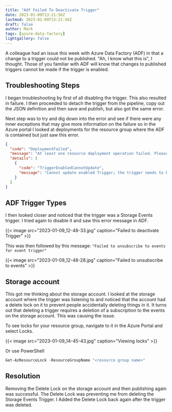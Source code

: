 ```yaml
---
title: "Adf Failed To Deactivate Trigger"
date: 2023-01-09T13:21:56Z
lastmod: 2023-01-09T13:21:56Z
draft: false
author: Mark
tags: [azure-data-factory]
lightgallery: false
---
```


A colleague had an issue this week with Azure Data Factory (ADF) in that a change to a trigger could not be published. "Ah, I know what this is", I thought. Those of you familiar with ADF will know that changes to published triggers cannot be made if the trigger is enabled.

## Troubleshooting Steps

I began troubleshooting by first of all disabling the trigger. This also resulted in failure. I then proceeded to detach the trigger from the pipeline, copy out the JSON definition and then save and publish, but also got the same error.

Next step was to try and dig down into the error and see if there were any inner exceptions that may give more information on the failure so in the Azure portal I looked at deployments for the resource group where the ADF is contained but just saw this error.

```json
{
  "code": "DeploymentFailed",
  "message": "At least one resource deployment operation failed. Please list deployment operations for details. Please see https://aka.ms/DeployOperations for usage details.",
  "details": [
    {
      "code": "TriggerEnabledCannotUpdate",
      "message": "Cannot update enabled Trigger; the trigger needs to be disabled first. "
    }
  ]
}
```

## ADF Trigger Types

I then looked closer and noticed that the trigger was a Storage Events trigger. I tried again to disable it and saw this error message in ADF.

{{< image src="2023-01-09_12-48-33.jpg" caption="Failed to deactivate Trigger" >}}

This was then followed by this message: `"Failed to unsubscribe to events for event trigger"`

{{< image src="2023-01-09_12-48-28.jpg" caption="Failed to unsubscribe to events" >}}

## Storage account

This got me thinking about the storage account. I looked at the storage account where the trigger was listening to and noticed that the account had a delete lock on it to prevent people accidentally deleting things in it. It turns out that deleting a trigger requires a deletion of a subscription to the events on the storage account. This was causing the issue.

To see locks for your resource group, navigate to it in the Azure Portal and select Locks.

{{< image src="2023-01-09_14-45-43.jpg" caption="Viewing locks" >}}

Or use PowerShell

```powershell
Get-AzResourceLock -ResourceGroupName "<resource group name>"
```

## Resolution

Removing the Delete Lock on the storage account and then publishing again was successful. The Delete Lock was preventing me from deleting the Storage Events Trigger. I Added the Delete Lock back again after the trigger was deleted.